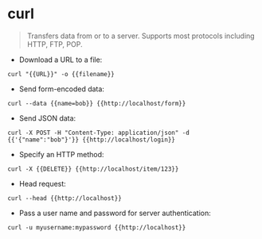 # curl

> Transfers data from or to a server.
> Supports most protocols including HTTP, FTP, POP.

- Download a URL to a file:

`curl "{{URL}}" -o {{filename}}`

- Send form-encoded data:

`curl --data {{name=bob}} {{http://localhost/form}}`

- Send JSON data:

`curl -X POST -H "Content-Type: application/json" -d {{'{"name":"bob"}'}} {{http://localhost/login}}`

- Specify an HTTP method:

`curl -X {{DELETE}} {{http://localhost/item/123}}`

- Head request:

`curl --head {{http://localhost}}`

- Pass a user name and password for server authentication:

`curl -u myusername:mypassword {{http://localhost}}`
